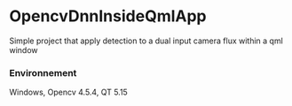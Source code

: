 # OpencvDnnInsideQmlApp

Simple project that apply detection to a dual input camera flux within a qml window

### Environnement

Windows, Opencv 4.5.4, QT 5.15
